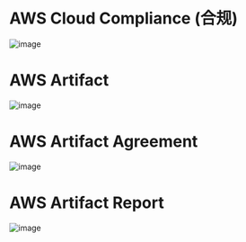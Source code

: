 # AWS Cloud Compliance (合规)

![image](https://github.com/yangshiteng/StatQuest-Study-Notes/assets/60442877/dd363f12-d207-4bb2-98ce-9a2a6203d2d2)

# AWS Artifact

![image](https://github.com/yangshiteng/StatQuest-Study-Notes/assets/60442877/710b743e-d1fd-4391-bb1a-fe889abe34a1)

# AWS Artifact Agreement

![image](https://github.com/yangshiteng/StatQuest-Study-Notes/assets/60442877/d3070505-dadd-4f03-a191-8ecbd029586d)

# AWS Artifact Report

![image](https://github.com/yangshiteng/StatQuest-Study-Notes/assets/60442877/ad6ac852-32cb-47d4-a4aa-94c5b9744e40)

